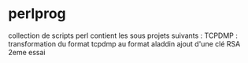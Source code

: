 # perlprog
collection de scripts perl
contient les sous projets suivants :
TCPDMP : transformation du format tcpdmp au format aladdin
ajout d'une clé RSA 2eme essai
